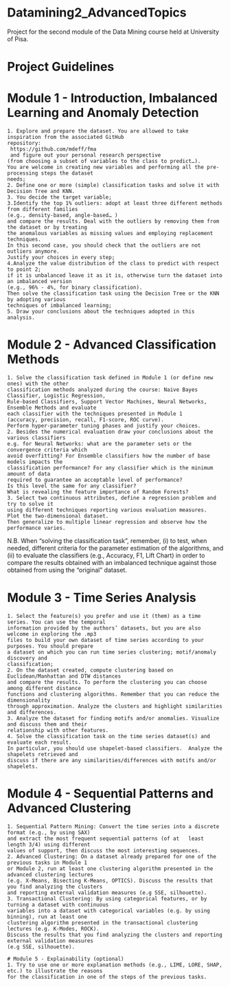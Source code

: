 # Datamining2_AdvancedTopics
Project for the second module of the Data Mining course held at University of Pisa.

# Project Guidelines
# Module 1 - Introduction, Imbalanced Learning and Anomaly Detection
    1. Explore and prepare the dataset. You are allowed to take inspiration from the associated GitHub 
    repository:
     https://github.com/mdeff/fma
     and figure out your personal research perspective   
    (from choosing a subset of variables to the class to predict…). 
    You are welcome in creating new variables and performing all the pre-processing steps the dataset 
    needs;
    2. Define one or more (simple) classification tasks and solve it with Decision Tree and KNN. 
    3. You decide the target variable;
    3.Identify the top 1% outliers: adopt at least three different methods from different families 
    (e.g., density-based, angle-based… ) 
    and compare the results. Deal with the outliers by removing them from the dataset or by treating 
    the anomalous variables as missing values and employing replacement techniques.
    In this second case, you should check that the outliers are not outliers anymore. 
    Justify your choices in every step;
    4.Analyze the value distribution of the class to predict with respect to point 2; 
    if it is unbalanced leave it as it is, otherwise turn the dataset into an imbalanced version 
    (e.g., 96% - 4%, for binary classification). 
    Then solve the classification task using the Decision Tree or the KNN by adopting various 
    techniques of imbalanced learning;
    5. Draw your conclusions about the techniques adopted in this analysis.

# Module 2 - Advanced Classification Methods
    1. Solve the classification task defined in Module 1 (or define new ones) with the other 
    classification methods analyzed during the course: Naive Bayes Classifier, Logistic Regression,
    Rule-based Classifiers, Support Vector Machines, Neural Networks, Ensemble Methods and evaluate
    each classifier with the techniques presented in Module 1 
    (accuracy, precision, recall, F1-score, ROC curve). 
    Perform hyper-parameter tuning phases and justify your choices.
    2. Besides the numerical evaluation draw your conclusions about the various classifiers
    e.g. for Neural Networks: what are the parameter sets or the convergence criteria which 
    avoid overfitting? For Ensemble classifiers how the number of base models impacts the 
    classification performance? For any classifier which is the minimum amount of data 
    required to guarantee an acceptable level of performance? 
    Is this level the same for any classifier? 
    What is revealing the feature importance of Random Forests?
    3. Select two continuous attributes, define a regression problem and try to solve it 
    using different techniques reporting various evaluation measures. 
    Plot the two-dimensional dataset. 
    Then generalize to multiple linear regression and observe how the performance varies.
   

N.B. When “solving the classification task”, remember, (i) to test, when needed, different criteria
for the parameter estimation of the algorithms, and (ii) to evaluate the classifiers 
(e.g., Accuracy, F1, Lift Chart) in order to compare the results obtained with an imbalanced technique 
against those obtained from using the “original” dataset.

# Module 3 -  Time Series Analysis
    1. Select the feature(s) you prefer and use it (them) as a time series. You can use the temporal 
    information provided by the authors’ datasets, but you are also welcome in exploring the .mp3
    files to build your own dataset of time series according to your purposes. You should prepare
    a dataset on which you can run time series clustering; motif/anomaly discovery and 
    classification;
    2. On the dataset created, compute clustering based on Euclidean/Manhattan and DTW distances 
    and compare the results. To perform the clustering you can choose among different distance 
    functions and clustering algorithms. Remember that you can reduce the dimensionality 
    through approximation. Analyze the clusters and highlight similarities and differences.
    3. Analyze the dataset for finding motifs and/or anomalies. Visualize and discuss them and their
    relationship with other features.
    4. Solve the classification task on the time series dataset(s) and evaluate each result. 
    In particular, you should use shapelet-based classifiers.  Analyze the shapelets retrieved and 
    discuss if there are any similarities/differences with motifs and/or shapelets.
    
# Module 4 - Sequential Patterns and Advanced Clustering
    1. Sequential Pattern Mining: Convert the time series into a discrete format (e.g., by using SAX)
    and extract the most frequent sequential patterns (of at   least length 3/4) using different 
    values of support, then discuss the most interesting sequences.
    2. Advanced Clustering: On a dataset already prepared for one of the previous tasks in Module 1
    or Module 2, run at least one clustering algorithm presented in the advanced clustering lectures
    (e.g. X-Means, Bisecting K-Means, OPTICS). Discuss the results that you find analyzing the clusters
    and reporting external validation measures (e.g SSE, silhouette).
    3. Transactional Clustering: By using categorical features, or by turning a dataset with continuous
    variables into a dataset with categorical variables (e.g. by using binning), run at least one 
    clustering algorithm presented in the transactional clustering lectures (e.g. K-Modes, ROCK). 
    Discuss the results that you find analyzing the clusters and reporting external validation measures 
    (e.g SSE, silhouette).
    
    # Module 5 - Explainability (optional)
    1. Try to use one or more explanation methods (e.g., LIME, LORE, SHAP, etc.) to illustrate the reasons
    for the classification in one of the steps of the previous tasks.

